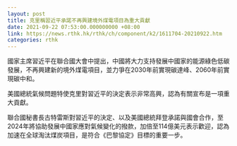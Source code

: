 ```yaml
---
layout: post
title: 克里稱習近平承諾不再興建境外煤電項目為重大貢獻
date: 2021-09-22 07:53:00.000000000 +08:00
link: https://news.rthk.hk/rthk/ch/component/k2/1611704-20210922.htm
categories: rthk
---
```


國家主席習近平在聯合國大會中提出，中國將大力支持發展中國家的能源綠色低碳發展，不再興建新的境外煤電項目，並力爭在2030年前實現碳達峰、2060年前實現碳中和。

美國總統氣候問題特使克里對習近平的決定表示非常高興，認為有關宣布是一項重大貢獻。

聯合國秘書長古特雷斯對習近平的決定、以及美國總統拜登承諾與國會合作，至2024年將協助發展中國家應對氣候變化的撥款，加倍至114億美元表示歡迎，認為加速在全球淘汰煤炭項目，是符合《巴黎協定》目標的重要一步。
